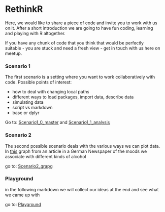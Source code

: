 
# RethinkR

Here, we would like to share a piece of code and invite you to work with us on it. After a short introduction we are going to have fun coding, learning and playing with R altogether.

If you have any chunk of code that you think that would be perfectly suitable - you are stuck and need a fresh view - get in touch with us here on meetup.


### Scenario 1

The first scenario is a setting where you want to work collaboratively with code. 
Possible points of interest:

- how to deal with changing local paths
- different ways to load packages, import data, describe data
- simulating data
- script vs markdown
- base or dplyr 

Go to: [Scenario1_0_master](https://github.com/rladies/meetup-presentations_berlin/blob/master/RethinkR/scenario1_0_master.R) and [Scenario1_1_analysis](https://github.com/rladies/meetup-presentations_berlin/blob/master/RethinkR/scenario1_1_analysis.R)


### Scenario 2

The second possible scenario deals with the various ways we can plot data. In [this](https://www.zeit.de/wissen/gesundheit/2017-11/alkoholkonsum-studie-schnaps-wein-bier-beeinflussung-stimmung) graph from an article in a German Newspaper of the moods we associate with different kinds of alcohol

go to: [Scenario2_grapg](https://github.com/rladies/meetup-presentations_berlin/blob/master/RethinkR/scenario2_graphic.R)


### Playground

in the following markdown we will collect our ideas at the end and see what we came up with

go to: [Playground](https://github.com/rladies/meetup-presentations_berlin/blob/master/RethinkR/playground.Rmd)
